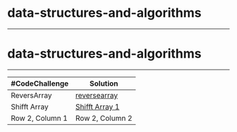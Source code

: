# data-structures-and-algorithms
*****
# data-structures-and-algorithms
*****
|#CodeChallenge | Solution |
| --- | --- |
| ReversArray | [reversearray](/reversearray)| 
|Shifft Array |[Shifft Array 1](array-insert-shift) |
| Row 2, Column 1 | Row 2, Column 2 | 

